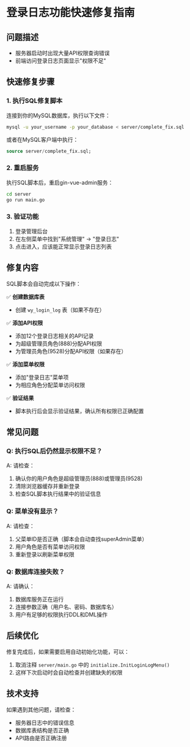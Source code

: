 # 登录日志功能快速修复指南

## 问题描述
- 服务器启动时出现大量API权限查询错误
- 前端访问登录日志页面显示"权限不足"

## 快速修复步骤

### 1. 执行SQL修复脚本
连接到你的MySQL数据库，执行以下文件：
```bash
mysql -u your_username -p your_database < server/complete_fix.sql
```

或者在MySQL客户端中执行：
```sql
source server/complete_fix.sql;
```

### 2. 重启服务
执行SQL脚本后，重启gin-vue-admin服务：
```bash
cd server
go run main.go
```

### 3. 验证功能
1. 登录管理后台
2. 在左侧菜单中找到"系统管理" -> "登录日志"
3. 点击进入，应该能正常显示登录日志列表

## 修复内容
SQL脚本会自动完成以下操作：

✅ **创建数据库表**
- 创建 `wy_login_log` 表（如果不存在）

✅ **添加API权限**
- 添加12个登录日志相关的API记录
- 为超级管理员角色(888)分配API权限
- 为管理员角色(9528)分配API权限（如果存在）

✅ **添加菜单权限**
- 添加"登录日志"菜单项
- 为相应角色分配菜单访问权限

✅ **验证结果**
- 脚本执行后会显示验证结果，确认所有权限已正确配置

## 常见问题

### Q: 执行SQL后仍然显示权限不足？
A: 请检查：
1. 确认你的用户角色是超级管理员(888)或管理员(9528)
2. 清除浏览器缓存并重新登录
3. 检查SQL脚本执行结果中的验证信息

### Q: 菜单没有显示？
A: 请检查：
1. 父菜单ID是否正确（脚本会自动查找superAdmin菜单）
2. 用户角色是否有菜单访问权限
3. 重新登录以刷新菜单权限

### Q: 数据库连接失败？
A: 请确认：
1. 数据库服务正在运行
2. 连接参数正确（用户名、密码、数据库名）
3. 用户有足够的权限执行DDL和DML操作

## 后续优化
修复完成后，如果需要启用自动初始化功能，可以：
1. 取消注释 `server/main.go` 中的 `initialize.InitLoginLogMenu()`
2. 这样下次启动时会自动检查并创建缺失的权限

## 技术支持
如果遇到其他问题，请检查：
- 服务器日志中的错误信息
- 数据库表结构是否正确
- API路由是否正确注册